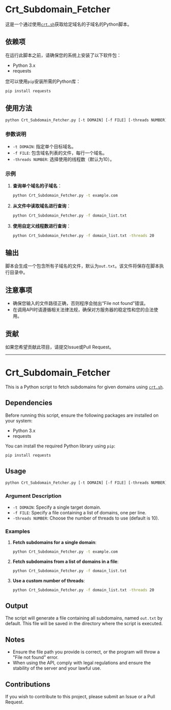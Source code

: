 # Crt_Subdomain_Fetcher

这是一个通过使用[`crt.sh`](https://crt.sh/)获取给定域名的子域名的Python脚本。

## 依赖项

在运行此脚本之前，请确保您的系统上安装了以下软件包：

- Python 3.x
- requests

您可以使用`pip`安装所需的Python库：

```bash
pip install requests
```

## 使用方法

```bash
python Crt_Subdomain_Fetcher.py [-t DOMAIN] [-f FILE] [-threads NUMBER]
```

### 参数说明

- `-t DOMAIN`: 指定单个目标域名。
- `-f FILE`: 包含域名列表的文件，每行一个域名。
- `-threads NUMBER`: 选择使用的线程数（默认为10）。

### 示例

1. **查询单个域名的子域名**：

   ```bash
   python Crt_Subdomain_Fetcher.py -t example.com
   ```

2. **从文件中读取域名进行查询**：

   ```bash
   python Crt_Subdomain_Fetcher.py -f domain_list.txt
   ```

3. **使用自定义线程数进行查询**：

   ```bash
   python Crt_Subdomain_Fetcher.py -f domain_list.txt -threads 20
   ```

## 输出

脚本会生成一个包含所有子域名的文件，默认为`out.txt`。该文件将保存在脚本执行目录中。

## 注意事项

- 确保您输入的文件路径正确，否则程序会抛出“File not found”错误。
- 在调用API时请遵循相关法律法规，确保对方服务器的稳定性和您的合法使用。

## 贡献

如果您希望贡献此项目，请提交Issue或Pull Request。

---

# Crt_Subdomain_Fetcher

This is a Python script to fetch subdomains for given domains using [`crt.sh`](https://crt.sh/).

## Dependencies

Before running this script, ensure the following packages are installed on your system:

- Python 3.x
- requests

You can install the required Python library using `pip`:

```bash
pip install requests
```

## Usage

```bash
python Crt_Subdomain_Fetcher.py [-t DOMAIN] [-f FILE] [-threads NUMBER]
```

### Argument Description

- `-t DOMAIN`: Specify a single target domain.
- `-f FILE`: Specify a file containing a list of domains, one per line.
- `-threads NUMBER`: Choose the number of threads to use (default is 10).

### Examples

1. **Fetch subdomains for a single domain**:

   ```bash
   python Crt_Subdomain_Fetcher.py -t example.com
   ```

2. **Fetch subdomains from a list of domains in a file**:

   ```bash
   python Crt_Subdomain_Fetcher.py -f domain_list.txt
   ```

3. **Use a custom number of threads**:

   ```bash
   python Crt_Subdomain_Fetcher.py -f domain_list.txt -threads 20
   ```

## Output

The script will generate a file containing all subdomains, named `out.txt` by default. This file will be saved in the directory where the script is executed.

## Notes

- Ensure the file path you provide is correct, or the program will throw a "File not found" error.
- When using the API, comply with legal regulations and ensure the stability of the server and your lawful use.

## Contributions

If you wish to contribute to this project, please submit an Issue or a Pull Request.
